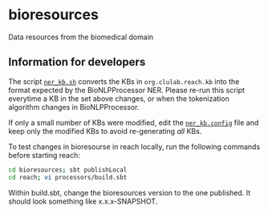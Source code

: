 # bioresources
Data resources from the biomedical domain

## Information for developers
The script [`ner_kb.sh`](ner_kb.sh) converts the KBs in `org.clulab.reach.kb` into the format expected by the BioNLPProcessor NER. Please re-run this script everytime a KB in the set above changes, or when the tokenization algorithm changes in BioNLPProcessor. 

If only a small number of KBs were modified, edit the [`ner_kb.config`](ner_kb.config) file and keep only the modified KBs to avoid re-generating *all* KBs.

To test changes in bioresourse in reach locally, run the following commands before starting reach:

```bash
cd bioresources; sbt publishLocal
cd reach; vi processors/build.sbt
```

Within build.sbt, change the bioresources version to the one published. It should look something like x.x.x-SNAPSHOT.